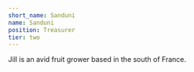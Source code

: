 ```yaml
---
short_name: Sanduni
name: Sanduni
position: Treasurer
tier: two
---
```

Jill is an avid fruit grower based in the south of France.